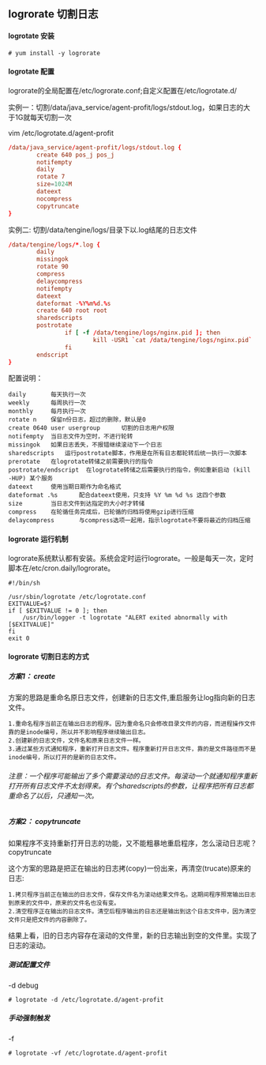 ##  logrorate 切割日志  ##

#### logrotate 安装 ####
``` shell
# yum install -y logrorate
```

#### logrotate 配置 ####
logrorate的全局配置在/etc/logrorate.conf;自定义配置在/etc/logrotate.d/

实例一：切割/data/java_service/agent-profit/logs/stdout.log，如果日志的大于1G就每天切割一次

vim /etc/logrotate.d/agent-profit
``` conf
/data/java_service/agent-profit/logs/stdout.log {
        create 640 pos_j pos_j
        notifempty
        daily
        rotate 7
        size=1024M
        dateext
        nocompress
        copytruncate
}
```
实例二: 切割/data/tengine/logs/目录下以.log结尾的日志文件
``` conf
/data/tengine/logs/*.log {
        daily
        missingok
        rotate 90
        compress
        delaycompress
        notifempty
        dateext
        dateformat -%Y%m%d.%s
        create 640 root root
        sharedscripts
        postrotate
                if [ -f /data/tengine/logs/nginx.pid ]; then
                        kill -USR1 `cat /data/tengine/logs/nginx.pid`
                fi
        endscript
}
```

配置说明：

    daily       每天执行一次
    weekly      每周执行一次
    monthly     每月执行一次
    rotate n    保留n份日志，超过的删除，默认是0
    create 0640 user usergroup      切割的日志用户权限
    notifempty  当日志文件为空时，不进行轮转
    missingok   如果日志丢失，不报错继续滚动下一个日志
    sharedscripts   运行postrotate脚本，作用是在所有日志都轮转后统一执行一次脚本
    prerotate   在logrotate转储之前需要执行的指令
    postrotate/endscript  在logrotate转储之后需要执行的指令，例如重新启动 (kill -HUP) 某个服务
    dateext     使用当期日期作为命名格式     
    dateformat .%s      配合dateext使用，只支持 %Y %m %d %s 这四个参数
    size        当日志文件到达指定的大小时才转储
    compress    在轮循任务完成后，已轮循的归档将使用gzip进行压缩
    delaycompress       与compress选项一起用，指示logrotate不要将最近的归档压缩


#### logrorate 运行机制  ####
logrorate系统默认都有安装。系统会定时运行logrorate。一般是每天一次，定时脚本在/etc/cron.daily/logrorate。
``` shell 
#!/bin/sh

/usr/sbin/logrotate /etc/logrotate.conf
EXITVALUE=$?
if [ $EXITVALUE != 0 ]; then
    /usr/bin/logger -t logrotate "ALERT exited abnormally with [$EXITVALUE]"
fi
exit 0
```

#### logrorate 切割日志的方式  ####
##### 方案1： create  #####
方案的思路是重命名原日志文件，创建新的日志文件,重启服务让log指向新的日志文件。

    1.重命名程序当前正在输出日志的程序。因为重命名只会修改目录文件的内容，而进程操作文件靠的是inode编号，所以并不影响程序继续输出日志。
    2.创建新的日志文件，文件名和原来日志文件一样。
    3.通过某些方式通知程序，重新打开日志文件。程序重新打开日志文件，靠的是文件路径而不是inode编号，所以打开的是新的日志文件。

######  注意：一个程序可能输出了多个需要滚动的日志文件。每滚动一个就通知程序重新打开所有日志文件不太划得来。有个sharedscripts的参数，让程序把所有日志都重命名了以后，只通知一次。

##### 方案2： copytruncate  #####
如果程序不支持重新打开日志的功能，又不能粗暴地重启程序，怎么滚动日志呢？copytruncate

这个方案的思路是把正在输出的日志拷(copy)一份出来，再清空(trucate)原来的日志:

    1.拷贝程序当前正在输出的日志文件，保存文件名为滚动结果文件名。这期间程序照常输出日志到原来的文件中，原来的文件名也没有变。
    2.清空程序正在输出的日志文件。清空后程序输出的日志还是输出到这个日志文件中，因为清空文件只是把文件的内容删除了。

结果上看，旧的日志内容存在滚动的文件里，新的日志输出到空的文件里。实现了日志的滚动。



##### 测试配置文件 #####
-d  debug 
``` shell 
# logrotate -d /etc/logrotate.d/agent-profit
```

##### 手动强制触发 #####
-f 
``` shell 
# logrotate -vf /etc/logrotate.d/agent-profit
```
